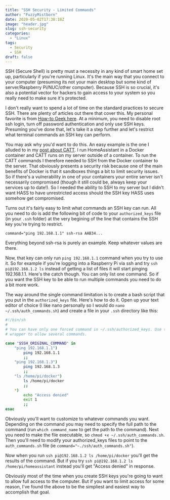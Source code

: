 ```yaml
---
title: "SSH Security - Limited Commands"
author: "FuzzyMistborn"
date: 2020-05-02T17:38:18Z
image: "header.jpg"
slug: ssh-security
categories:
  - "Linux"
tags:
  - Security
  - SSH
draft: false
---
```


SSH (Secure Shell) is pretty must a necessity in any kind of smart home set up, particularly if you're running Linux.  It's the main way that you connect to your computer (presuming its not your main desktop but some kind of server/Raspberry Pi/NUC/other computer).  Because SSH is so crucial, it's also a potential vector for hackers to gain access to your system so you really need to make sure it's protected.

I don't really want to spend a lot of time on the standard practices to secure SSH.  There are plenty of articles out there that cover this.  My personal favorite is from [How-to Geek here](https://www.howtogeek.com/443156/the-best-ways-to-secure-your-ssh-server/).  At a minimum, you need to disable root ssh login, turn off password authentication and only use SSH keys.  Presuming you've done that, let's take it a step further and let's restrict what terminal commands an SSH key can perform.

You may ask why you'd want to do this.  An easy example is the one I alluded to in my [post about CATT](/homeassistant-and-catt-cast-all-the-things/).  I run HomeAssistant in a Docker container and CATT runs on my server outside of a container.  To run the CATT commands I therefore needed to SSH from the Docker container to the server.  That obviously presents a security risk because one of the main benefits of Docker is that it sandboxes things a bit to limit security issues.  So if there's a vulnerability in one of your containers your entire server isn't necessarily compromised (though it still could be, always keep your services up to date!).  So I needed the ability to SSH to my server but I didn't want HASS to have unrestricted access should the SSH key HASS uses somehow get compromised.

Turns out it's fairly easy to limit what commands an SSH key can run.  All you need to do is add the following bit of code to your `authorized_keys` file (in your `.ssh` folder) at the very begining of the line that contains the SSH key you're trying to restrict.

```
command="ping 192.168.1.1" ssh-rsa AAB34...
```
Everything beyond ssh-rsa is purely an example. Keep whatever values are there.

Now, that key can only run `ping 192.168.1.1` command when you try to use it.  So for example if you're logging into a Raspberry Pi via ssh and try `ssh pi@192.168.1.2 ls` instead of getting a list of files it will start pinging 192.168.1.1.  Here's the catch though.  You can only list one command.  So if you want the SSH key to be able to run multiple commands you need to do a bit more work.

The way around the single command limitation is to create a bash script that you put in the `authorized_keys` file.  Here's how to do it.  Open up your text editor of choice (I like nano personally so I would do `nano ~/.ssh/auth_commands.sh`) and create a file in your `.ssh` directory like this:

```bash
#!/bin/sh
#
# You can have only one forced command in ~/.ssh/authorized_keys. Use this
# wrapper to allow several commands.

case "$SSH_ORIGINAL_COMMAND" in
    "ping 192.168.1.1")
        ping 192.168.1.1
        ;;
    "ping 192.168.1.3")
        ping 192.168.1.3
        ;;
    "ls /home/pi/docker")
        ls /home/pi/docker
        ;;
    *)
        echo "Access denied"
        exit 1
        ;;
esac
```

Obviously you'll want to customize to whatever commands you want.  Depending on the command you may need to specify the full path to the command (run `which command_name` to get the path to the command). Next you need to make the file executable, so `chmod +x ~/.ssh/auth_commands.sh`.  Then you'll need to modify your authorized_keys files to point to the `auth_commands.sh` file (ie `command="~./ssh/auth_commands.sh"`).

Now when you run `ssh pi@192.168.1.2 ls /home/pi/docker` you'll get the results of the command.  But if you try `ssh pi@192.168.1.2 ls /home/pi/homeassistant` instead you'll get "Access denied" in response.

Obviously most of the time when you create SSH keys you're going to want to allow full access to the computer.  But if you want to limit access for some reason, I've found the above to be the simpliest and easiest way to accomplish that goal.



